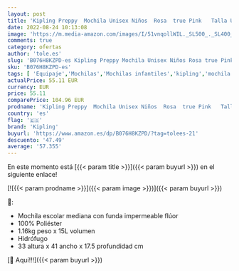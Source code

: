 ```yaml
---
layout: post
title: 'Kipling Preppy  Mochila Unisex Niños  Rosa  true Pink   Talla Única'
date: 2022-08-24 10:13:08
image: 'https://m.media-amazon.com/images/I/51vnqollWIL._SL500_._SL400_.jpg'
comments: true
category: ofertas
author: 'tole.es'
slug: 'B076H8KZPD-es Kipling Preppy Mochila Unisex Niños Rosa true Pink Talla...'
sku: 'B076H8KZPD-es'
tags: [ 'Equipaje','Mochilas','Mochilas infantiles','kipling','mochila','unisex','🇪🇸', ]
actualPrice: 55.11 EUR
currency: EUR
price: 55.11
comparePrice: 104.96 EUR
prodname: 'Kipling Preppy  Mochila Unisex Niños  Rosa  true Pink   Talla Única'
country: 'es'
flag: '🇪🇸'
brand: 'Kipling'
buyurl: 'https://www.amazon.es/dp/B076H8KZPD/?tag=tolees-21'
descuento: '47.49'
average: '57.355'
---
```


En este momento está [{{< param title >}}]({{< param buyurl >}}) en el siguiente enlace!

[![{{< param prodname >}}]({{< param image >}})]({{< param buyurl >}})

🔎:

- Mochila escolar mediana con funda impermeable flúor
- 100% Poliéster
- 1.16kg peso x 15L volumen
- Hidrófugo
- 33 altura x 41 ancho x 17.5 profundidad cm

[🛒 Aquí!!!]({{< param buyurl >}})
